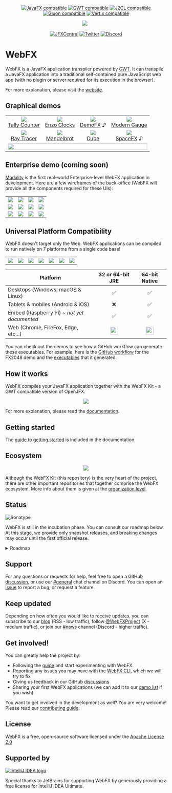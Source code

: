 
<div align="center">

[![JavaFX compatible](https://img.shields.io/badge/JavaFX-compatible-brightgreen.svg)](https://openjfx.io)
[![GWT compatible](https://img.shields.io/badge/GWT-compatible-brightgreen.svg)][gwt-website]
[![J2CL compatible](https://img.shields.io/badge/J2CL-compatible-brightgreen.svg)][j2cl-repo]
[![Gluon compatible](https://img.shields.io/badge/Gluon-compatible-brightgreen.svg)](https://gluonhq.com)
[![Vert.x compatible](https://img.shields.io/badge/Vert.x-compatible-brightgreen.svg)][vertx-website]

<a href="https://webfx.dev"><img src="WebFX.png"/></a>
&nbsp;

[![JFXCentral](https://img.shields.io/badge/Find_me_on-JFXCentral-blue?logo=googlechrome&logoColor=white)](https://www.jfx-central.com/tools/webfx)
[![Twitter](https://img.shields.io/badge/follow-%40WebFXProject-0f80c0?logo=x)](https://twitter.com/WebFXProject) 
[![Discord](https://img.shields.io/badge/join-support_chat-0f80c0?logo=discord&logoColor=white)][webfx-discord]

</div>

# WebFX
WebFX is a JavaFX application transpiler powered by [GWT][gwt-website]. It can transpile a JavaFX application into a traditional self-contained pure JavaScript web app (with no plugin or server required for its execution in the browser).

For more explanation, please visit the [website][webfx-website].

## Graphical demos

<div align="center">
<table>
<tr>
<td align="center"><a href="https://tallycounter.webfx.dev"><img src="https://webfx-demos.github.io/webfx-demos-videos/TallyCounter.webp"/><br/>Tally Counter</a>
</td>
<td align="center"><a href="https://enzoclocks.webfx.dev"> <img src="https://webfx-demos.github.io/webfx-demos-videos/EnzoClocks.webp"/><br/> Enzo Clocks</a></td>
<td align="center"><a href="https://demofx.webfx.dev"><img src="https://webfx-demos.github.io/webfx-demos-videos/DemoFX.webp"/><br/>DemoFX</a> ♪</td>
<td align="center"><a href="https://moderngauge.webfx.dev"><img src="https://webfx-demos.github.io/webfx-demos-videos/ModernGauge.webp"/><br/>Modern Gauge</a></td>
</tr>
<tr>
<td align="center"><a href="https://raytracer.webfx.dev"><img src="https://webfx-demos.github.io/webfx-demos-videos/RayTracer.webp"/><br/>Ray Tracer</a></td>
<td align="center"><a href="https://mandelbrot.webfx.dev"><img src="https://webfx-demos.github.io/webfx-demos-videos/Mandelbrot.webp"/><br/>Mandelbrot</a></td>
<td align="center"><a href="https://cube.webfx.dev"><img src="https://webfx-demos.github.io/webfx-demos-videos/Cube.webp"/><br/>Cube</a></td>
<td align="center"><a href="https://spacefx.webfx.dev"><img src="https://webfx-demos.github.io/webfx-demos-videos/SpaceFX.webp"/><br/>SpaceFX</a> ♪</td>
</tr>
<tr>
<td colspan="4" align="center">
<a href="https://github.com/webfx-demos">
<img width="100%" src='MoreDemos.svg'/>
</a>
</td>
</tr>
</table>
</div>

## Enterprise demo (coming soon)

[Modality](https://github.com/modalityone/modality) is the first real-world Enterprise-level WebFX application in development. Here are a few wireframes of the back-office (WebFX will provide all the components required for these UIs):

<table>
<tr>
<td><a href="https://modality.one/wireframes/Modality-wireframe-01.png"><img src="https://modality.one/wireframes/Modality-wireframe-01-thumbnail.png"/></a></td>
<td><a href="https://modality.one/wireframes/Modality-wireframe-02.png"><img src="https://modality.one/wireframes/Modality-wireframe-02-thumbnail.png"/></a></td>
<td><a href="https://modality.one/wireframes/Modality-wireframe-03.png"><img src="https://modality.one/wireframes/Modality-wireframe-03-thumbnail.png"/></a></td>
<td><a href="https://modality.one/wireframes/Modality-wireframe-04.png"><img src="https://modality.one/wireframes/Modality-wireframe-04-thumbnail.png"/></a></td>
</tr>
<tr>
<td><a href="https://modality.one/wireframes/Modality-wireframe-05.png"><img src="https://modality.one/wireframes/Modality-wireframe-05-thumbnail.png"/></a></td>
<td><a href="https://modality.one/wireframes/Modality-wireframe-06.png"><img src="https://modality.one/wireframes/Modality-wireframe-06-thumbnail.png"/></a></td>
<td><a href="https://modality.one/wireframes/Modality-wireframe-07.png"><img src="https://modality.one/wireframes/Modality-wireframe-07-thumbnail.png"/></a></td>
<td><a href="https://modality.one/wireframes/Modality-wireframe-08.png"><img src="https://modality.one/wireframes/Modality-wireframe-08-thumbnail.png"/></a></td>
</tr>
<tr>
<td><a href="https://modality.one/wireframes/Modality-wireframe-09.png"><img src="https://modality.one/wireframes/Modality-wireframe-09-thumbnail.png"/></a></td>
<td><a href="https://modality.one/wireframes/Modality-wireframe-10.png"><img src="https://modality.one/wireframes/Modality-wireframe-10-thumbnail.png"/></a></td>
<td><a href="https://modality.one/wireframes/Modality-wireframe-11.png"><img src="https://modality.one/wireframes/Modality-wireframe-11-thumbnail.png"/></a></td>
<td><a href="https://modality.one/wireframes/Modality-wireframe-12.png"><img src="https://modality.one/wireframes/Modality-wireframe-12-thumbnail.png"/></a></td>
</tr>
</table>

## Universal Platform Compatibility

WebFX doesn't target only the Web. WebFX applications can be compiled to run natively on 7 platforms from a single code base!

<div align="center">

<table>
<tr>
<td><img src="html5.svg"/></td>
<td><img src="android.svg"/></td>
<td><img src="ios.svg"/></td>
<td><img src="windows.svg"/></td>
<td><img src="apple-dark.svg"/></td>
<td><img src="linux-dark.svg"/></td>
<td><img src="raspberry-pi.svg"/></td>
</tr>
</table>

| Platform                                    |       32 or 64-bit JRE        |         64-bit Native         |
|---------------------------------------------|:-----------------------------:|:-----------------------------:|
| Desktops (Windows, macOS & Linux)           |               ✅               |               ✅               |
| Tablets & mobiles (Android & iOS)           |               ❌               |               ✅               |
| Embed (Raspberry Pi) ~ *not yet documented* |               ✅               |               ✅               |
| Web (Chrome, FireFox, Edge, etc...)         | <img height=24 src="JS.svg"/> | <img height=24 src="JS.svg"/> |

</div>


You can check out the demos to see how a GitHub workflow can generate these executables.
For example, here is the [GitHub workflow](https://github.com/webfx-demos/webfx-demo-fx2048/blob/webfx/.github/workflows/builds.yml) for the FX2048 demo and the [executables](https://github.com/webfx-demos/webfx-demo-fx2048/releases) that it generated.

## How it works

WebFX compiles your JavaFX application together with the WebFX Kit - a GWT compatible version of OpenJFX.

<div align="center">
    <picture>
      <source media="(prefers-color-scheme: dark)" srcset="https://docs.webfx.dev/webfx-readmes/webfx-kit-dark.svg">
      <img src="https://docs.webfx.dev/webfx-how-it-works.svg">
    </picture>
</div>

For more explanation, please read the [documentation][webfx-docs].

## Getting started

The [guide to getting started][webfx-guide] is included in the documentation.

## Ecosystem

<div align="center">
    <picture>
      <source media="(prefers-color-scheme: dark)" srcset="https://docs.webfx.dev/webfx-readmes/webfx-project-dark.svg">
      <img src="https://docs.webfx.dev/webfx-readmes/webfx-project-light.svg" />
    </picture>
</div>

Although the WebFX Kit (this repository) is the very heart of the project, there are other important repositories that together comprise the WebFX ecosystem. More info about them is given at the [organization level](https://github.com/webfx-project).

## Status

![Sonatype](https://img.shields.io/badge/Sonatype-0.1.0--SNAPSHOT-brightgreen.svg)

WebFX is still in the incubation phase. You can consult our roadmap below. At this stage, we provide only snapshot releases, and breaking changes may occur until the first official release. 

<details>
  <summary>Roadmap</summary>

- [x] Proof of Concept
- [x] Prototype
- [x] [WebFX CLI][webfx-cli-repo]
- [x] [WebFX Demos](https://github.com/webfx-demos)
- [x] [WebFX Website][webfx-website]
- [x] [WebFX Docs][webfx-docs]
- [x] [WebFX Blog][webfx-blog]
- [ ] <img src="plot.svg"></img> ![JavaFX](https://img.shields.io/badge/JavaFX-compatible-brightgreen.svg)
    - [ ] <img src="plot.svg"></img> javafx-base ![](https://geps.dev/progress/80)
    - [ ] <img src="plot.svg"></img> javafx-graphics ![](https://geps.dev/progress/70) ⓵
    - [ ] <img src="plot.svg"></img> javafx-controls ![](https://geps.dev/progress/33) ⓶ 
    - [ ] <img src="plot.svg"></img> javafx-media ![](https://geps.dev/progress/85)
    - [ ] <img src="plot.svg"></img> javafx-web ![](https://geps.dev/progress/80)
    - [ ] <img src="plot.svg"></img> javafx-fxml ![](https://geps.dev/progress/10) ⓷
- [ ] <img src="plot.svg"></img> Language, Build & Runtime Environments
  - [x] ![GWT](https://img.shields.io/badge/GWT-compatible-brightgreen.svg)
  - [x] ![Vert.x compatible](https://img.shields.io/badge/Vert.x-compatible-brightgreen.svg) ⓼
  - [ ] <img src="plot.svg"></img> ![J2CL](https://img.shields.io/badge/J2CL-compatible-brightgreen.svg) ![](https://geps.dev/progress/85) ⓸
  - [ ] <img src="plot.svg"></img> ![TeaVM](https://img.shields.io/badge/TeaVM-compatible-brightgreen.svg) ![](https://geps.dev/progress/80) ⓹
  - [ ] ![Kotlin compatible](https://img.shields.io/badge/Kotlin-compatible-brightgreen.svg) (via J2CL or TeaVM)
  - [ ] ![Scala](https://img.shields.io/badge/Scala-compatible-brightgreen.svg) (via TeaVM only)
  - [ ] ![JxBrowser](https://img.shields.io/badge/JxBrowser-debug-brightgreen.svg) ⓺
  - [ ] ![WebAssembly](https://img.shields.io/badge/WebAssembly-target-brightgreen.svg) (via J2CL or TeaVM)
- [ ] <img src="plot.svg"></img> Ecosystem
    - [ ] <img src="plot.svg"></img> [WebFX Platform][webfx-platform-repo] ![](https://geps.dev/progress/85)
    - [ ] <img src="plot.svg"></img> [WebFX Extras][webfx-extras-repo] ![](https://geps.dev/progress/70) ⓻
    - [ ] <img src="plot.svg"></img> [WebFX Stack][webfx-stack-repo] ![](https://geps.dev/progress/60) ⓼
    - [ ] <img src="plot.svg"></img> WebFX CSS ![](https://geps.dev/progress/75) ⓽ 
    - [x] [WebFX Libs][webfx-libs-repo] (subject to grow on demand)
- [ ] <img src="plot.svg"></img> [WebFX Maven Plugin][webfx-maven-plugin] ![](https://geps.dev/progress/40)
- [x] Enterprise application prototype
- [ ] <img src="plot.svg"></img> [Modality][modality-repo] (first Enterprise WebFX app) ![](https://geps.dev/progress/50)
- [x] CI/CD pipeline (see example of [GitHub workflow][github-workflow-example])
- [ ] GitHub workflow automatic generation by the CLI
- [ ] Unit test support in WebFX CLI
- [ ] Additional CLI features for contributors
- [ ] Syntax documentation of `webfx.xml` files
- [ ] Improvement of the OpenJFX patching process
    - [ ] Automate the process to ease a rebase on OpenJFX
    - [ ] Rebase WebFX on OpenJFX latest version
- [ ] General Availability

⓵ 100% = No 3D, no CSS. JavaFX 3D can't be easily mapped to HTML. For CSS, the WebFX approach is to rely on HTML CSS, rather than emulating JavaFX CSS in the browser. See ⓽ for more info about this approach.

⓶ WebFX supports the general javafx-controls API (allowing you to write custom controls). So far, the supported JavaFX controls are: Button, CheckBox, RadioButton, ContextMenu, Label, Hyperlink, TextField, TextArea, PasswordField, ProgressBar, Slider, ScrollPane, SplitPane & TabPane.

⓷ FXML relies on reflection, which is not supported by transpilers. Alternatively, WebFX could transform fxml files into transpilable Java code. A prototype has been made with this approach using [Memory Game](https://github.com/JaretWright/MemoryGame), a FXML-based JavaFX game (see working [demo](https://memorygame.webfx.dev)).

⓸ An effort is currently being made to make WebFX transpiler-agnostic. [J2CL][j2cl-repo] (successor of [GWT][gwt-website] in active development) will be soon supported. This future-proof step will also bring all [next goodies](https://github.com/google/j2cl/issues/93) from J2CL, such as [WebAssembly][webassembly-website] target (in addition to JavaScript) and [Kotlin][kotlin-website] language (in addition to Java). 

⓹ [TeaVM][teavm-website] is another popular transpiler. Whereas GWT & J2CL are Java-source transpilers, TeaVM is a byte-code transpiler, which will open the door to other alternative JVM languages such as [Scala][scala-website]. Also, TeaVM supports Java 21, including `record` and new `switch` expressions.

⓺ The [JxBrowser][jxbrowser-website] support will offer an external web view that developers can use to run, test and debug the web version of their WebFX app directly from Java (no transpilation required!). The IDE will simply run your app with the WebFX Kit runtime (instead of OpenJFX) in the JVM, and the DOM generated by WebFX will be rendered in JxBrowser (a Chromium-based browser controlled by Java). This will considerably speed up the development cycle of web apps.

⓻ WebFX extras provides additional features for WebFX, and simpler alternative controls to the complex JavaFX controls not yet supported (ex: simple data grid and charts).

⓼ WebFX Stack provides additional enterprise-level features such as: UI router, I18n, Validation, Auth(n/z) with SSO support, client-side ORM, DB access, websocket-based event bus (for server communication - focus on [Vert.x][vertx-website]), and server push features. WebFX Stack + Vert.x is a Java full-stack solution (similar to React + Node.js).

⓽ WebFX CSS relies on dual format: JavaFX CSS & HTML CSS. WebFX developers will need to write both formats. Although it's more work, this is the most optimised approach (emulating JavaFX CSS and loading caspian.css in the browser would be a heavy approach). WebFX CSS will provide a lighter initial CSS for JavaFX that will replace caspian, using a modern sleek minimalistic flat design. 

Some redesign work is also necessary to transit from the current patching process (which is mainly a manual patch of OpenJFX 8) to a more professional patching process with tooling allowing regular rebasing onto OpenJFX.

[webfx-website]: https://webfx.dev
[webfx-docs]: https://docs.webfx.dev
[webfx-guide]: https://docs.webfx.dev/#_getting_started
[webfx-blog]: https://blog.webfx.dev
[webfx-discussions]: https://github.com/webfx-project/webfx/discussions
[webfx-cli-repo]: https://github.com/webfx-project/webfx-cli
[webfx-platform-repo]: https://github.com/webfx-project/webfx-platform
[webfx-extras-repo]: https://github.com/webfx-project/webfx-extras
[webfx-stack-repo]: https://github.com/webfx-project/webfx-stack
[webfx-libs-repo]: https://github.com/webfx-libs
[webfx-maven-plugin]: https://github.com/webfx-project/webfx-maven-plugin
[modality-repo]: https://github.com/modalityone/modality
[github-workflow-example]: https://github.com/webfx-demos/webfx-demo-spacefx/blob/main/.github/workflows/builds.yml
[j2cl-repo]: https://github.com/google/j2cl
[teavm-website]: https://teavm.org
[jxbrowser-website]: https://www.teamdev.com/jxbrowser
[kotlin-website]: https://kotlinlang.org
[webassembly-website]: https://webassembly.org
[scala-website]: https://www.scala-lang.org
[vertx-website]: https://vertx.io
</details>

## Support

For any questions or requests for help, feel free to open a GitHub [discussion](https://github.com/webfx-project/webfx/discussions), or use our [#general][webfx-discord] chat channel on Discord. You can open an [issue](https://github.com/webfx-project/webfx/issues) to report a bug, or request a feature.


## Keep updated

Depending on how often you would like to receive updates, you can subscribe to our [blog][webfx-blog] (RSS - low traffic), follow  [@WebFXProject][webfx-twitter] (X - medium traffic), or join our [#news][webfx-discord] channel (Discord - higher traffic).

## Get involved!

You can greatly help the project by:

- Following the [guide][webfx-guide] and start experimenting with WebFX
- Reporting any issues you may have with the [WebFX CLI][webfx-cli-repo], which we will try to fix
- Giving us feedback in our GitHub [discussions][webfx-discussions]
- Sharing your first WebFX applications (we can add it to our [demo list][webfx-demos] if you wish)

You want to get involved in the development as well? You are very welcome! Please read our [contributing guide](CONTRIBUTING.md).

## License

WebFX is a free, open-source software licensed under the [Apache License 2.0](../LICENSE)

## Supported by
[![IntelliJ IDEA logo](https://resources.jetbrains.com/storage/products/company/brand/logos/IntelliJ_IDEA.svg)](https://jb.gg/OpenSourceSupport)

Special thanks to JetBrains for supporting WebFX by generously providing a free license for IntelliJ IDEA Ultimate.

[webfx-website]: https://webfx.dev
[webfx-docs]: https://docs.webfx.dev
[webfx-discord]: https://discord.gg/xJcvmGvqh9
[webfx-twitter]: https://twitter.com/WebFXProject
[webfx-demos]: https://github.com/webfx-demos
[webfx-guide]: https://docs.webfx.dev/#_getting_started
[webfx-blog]: https://blog.webfx.dev
[webfx-discussions]: https://github.com/webfx-project/webfx/discussions
[webfx-contact]: mailto:maintainer@webfx.dev
[webfx-cli-repo]: https://github.com/webfx-project/webfx-cli
[gwt-website]: http://www.gwtproject.org
